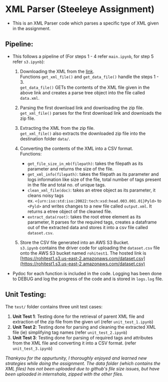 # XML Parser (Steeleye Assignment)

- This is an XML Parser code which parses a specific type of XML given in the assignment.

## Pipeline:
- This follows a pipeline of
(For steps 1 - 4 refer `main.ipynb`, for step 5 refer `s3.ipynb`):
  1. Downloading the XML from the [link](https://registers.esma.europa.eu/solr/esma_registers_firds_files/select?q=*&fq=publication_date:%5B2021-01-17T00:00:00Z+TO+2021-01-19T23:59:59Z%5D&wt=xml&indent=true&start=0&rows=100). <br>
  Functions `get_xml_file()` and `get_data_file()` handle the steps 1 - 3. <br>
  `get_data_file()` GETs the contents of the XML file given in the above link and creates a parse tree object into the file called ` data.xml `.<br>
  2. Parsing the first download link and downloading the zip file. <br>
  `get_xml_file()` parses for the first download link and downloads the zip file.
  3. Extracting the XML from the zip file.<br>
  `get_xml_file()` also extracts the downloaded zip file into the destination folder `data/`.
  4. Converting the contents of the XML into a CSV format. <br>
    Functions:<br>
      - ` get_file_size_in_mb(filepath) `: takes the filepath as its parameter and returns the size of the file.
      - ` get_xml_info(filepath) `: takes the filepath as its parameter and logs information like size of the file, total number of tags present in the file and total no. of unique tags.
      - ` clean_xml_file(doc) `: takes an etree object as its parameter, it cleans noisy tags <br>
      ex. ` <{urn:iso:std:iso:20022:tech:xsd:head.003.001.01}Pyld> ` to ` <Pyld> ` and writes changes to a new file called ` output.xml `. It returns a etree object of the cleaned file.
      - ` extract_data(root) `: takes the root etree element as its parameter, It parses for the required tags, creates a dataframe out of the extracted data and stores it into a csv file called ` dataset.csv `.
  
  
  5. Store the CSV file generated into an AWS S3 Bucket. <br>
  ` s3.ipynb ` contains the driver code for uploading the ` dataset.csv ` file onto the AWS S3 bucket named ` rohitest1 `. The hosted link is [https://rohitest1.s3.us-east-2.amazonaws.com/dataset.csv](https://rohitest1.s3.us-east-2.amazonaws.com/dataset.csv)

- Pydoc for each function is included in the code. Logging has been done to DEBUG and log the progress of the code and is stored in ` logs.log ` file.

## Unit Testing:
The ` test/ ` folder contains three unit test cases: 
 1. **Unit Test 1**: Testing done for the retrieval of parent XML file and extraction of the zip file from the given url (refer ` unit_test_1.ipynb `)
 2. **Unit Test 2**: Testing done for parsing and cleaning the extracted XML file (ie) simplifying tag names (refer ` unit_test_2.ipynb `)
 3. **Unit Test 3**: Testing done for parsing of required tags and attributes from the XML file and converting it into a CSV format. (refer ` unit_test_3.ipynb `)



*Thankyou for the oppurtunity, I thoroughly enjoyed and learned new strategies while doing the assignment. The data folder (which contains the XML files) has not been uploaded due to github's file size issues, but have been uploaded in internshala, zipped with the other files.*
